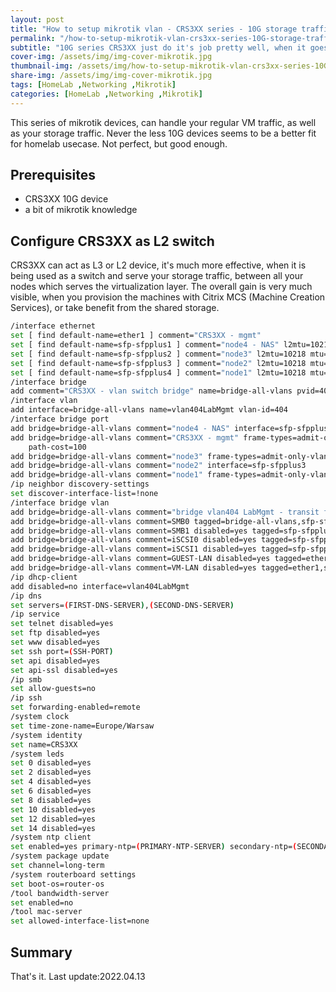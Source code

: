 ```yaml
---
layout: post
title: "How to setup mikrotik vlan - CRS3XX series - 10G storage traffic"
permalink: "/how-to-setup-mikrotik-vlan-crs3xx-series-10G-storage-traffic/"
subtitle: "10G series CRS3XX just do it's job pretty well, when it goes for switching, also for storage traffic"
cover-img: /assets/img/img-cover-mikrotik.jpg
thumbnail-img: /assets/img/how-to-setup-mikrotik-vlan-crs3xx-series-10G-storage-traffic/img-thumb.jpg
share-img: /assets/img/img-cover-mikrotik.jpg
tags: [HomeLab ,Networking ,Mikrotik]
categories: [HomeLab ,Networking ,Mikrotik]
---
```

This series of mikrotik devices, can handle your regular VM traffic, as well as your storage traffic. Never the less 10G devices seems to be a better fit for homelab usecase. Not perfect, but good enough.

## Prerequisites
+ CRS3XX 10G device
+ a bit of mikrotik knowledge

## Configure CRS3XX as L2 switch
CRS3XX can act as L3 or L2 device, it's much more effective, when it is being used as a switch and serve your storage traffic, between all your nodes which serves the virtualization layer. The overall gain is very much visible, when you provision the machines with Citrix MCS (Machine Creation Services), or take benefit from the shared storage.
```bash
/interface ethernet
set [ find default-name=ether1 ] comment="CRS3XX - mgmt"
set [ find default-name=sfp-sfpplus1 ] comment="node4 - NAS" l2mtu=10218 mtu=9000
set [ find default-name=sfp-sfpplus2 ] comment="node3" l2mtu=10218 mtu=9000
set [ find default-name=sfp-sfpplus3 ] comment="node2" l2mtu=10218 mtu=9000
set [ find default-name=sfp-sfpplus4 ] comment="node1" l2mtu=10218 mtu=9000
/interface bridge
add comment="CRS3XX - vlan switch bridge" name=bridge-all-vlans pvid=404 vlan-filtering=yes
/interface vlan
add interface=bridge-all-vlans name=vlan404LabMgmt vlan-id=404
/interface bridge port
add bridge=bridge-all-vlans comment="node4 - NAS" interface=sfp-sfpplus1
add bridge=bridge-all-vlans comment="CRS3XX - mgmt" frame-types=admit-only-vlan-tagged ingress-filtering=yes interface=ether1 internal-path-cost=100 \
    path-cost=100
add bridge=bridge-all-vlans comment="node3" frame-types=admit-only-vlan-tagged interface=sfp-sfpplus2
add bridge=bridge-all-vlans comment="node2" interface=sfp-sfpplus3
add bridge=bridge-all-vlans comment="node1" frame-types=admit-only-vlan-tagged interface=sfp-sfpplus4
/ip neighbor discovery-settings
set discover-interface-list=!none
/interface bridge vlan
add bridge=bridge-all-vlans comment="bridge vlan404 LabMgmt - transit for MGMT IPAddress of the switch" tagged=bridge-all-vlans,ether1 vlan-ids=404
add bridge=bridge-all-vlans comment=SMB0 tagged=bridge-all-vlans,sfp-sfpplus2,sfp-sfpplus4 untagged=sfp-sfpplus1,sfp-sfpplus3 vlan-ids=8
add bridge=bridge-all-vlans comment=SMB1 disabled=yes tagged=sfp-sfpplus1,sfp-sfpplus2,sfp-sfpplus3,sfp-sfpplus4 vlan-ids=9
add bridge=bridge-all-vlans comment=iSCSI0 disabled=yes tagged=sfp-sfpplus1,sfp-sfpplus2,sfp-sfpplus3,sfp-sfpplus4 vlan-ids=10
add bridge=bridge-all-vlans comment=iSCSI1 disabled=yes tagged=sfp-sfpplus1,sfp-sfpplus2,sfp-sfpplus3,sfp-sfpplus4 vlan-ids=11
add bridge=bridge-all-vlans comment=GUEST-LAN disabled=yes tagged=ether1,sfp-sfpplus1,sfp-sfpplus2,sfp-sfpplus3,sfp-sfpplus4 vlan-ids=13
add bridge=bridge-all-vlans comment=VM-LAN disabled=yes tagged=ether1,sfp-sfpplus1,sfp-sfpplus2,sfp-sfpplus3,sfp-sfpplus4 vlan-ids=15
/ip dhcp-client
add disabled=no interface=vlan404LabMgmt
/ip dns
set servers=(FIRST-DNS-SERVER),(SECOND-DNS-SERVER)
/ip service
set telnet disabled=yes
set ftp disabled=yes
set www disabled=yes
set ssh port=(SSH-PORT)
set api disabled=yes
set api-ssl disabled=yes
/ip smb
set allow-guests=no
/ip ssh
set forwarding-enabled=remote
/system clock
set time-zone-name=Europe/Warsaw
/system identity
set name=CRS3XX
/system leds
set 0 disabled=yes
set 2 disabled=yes
set 4 disabled=yes
set 6 disabled=yes
set 8 disabled=yes
set 10 disabled=yes
set 12 disabled=yes
set 14 disabled=yes
/system ntp client
set enabled=yes primary-ntp=(PRIMARY-NTP-SERVER) secondary-ntp=(SECONDARY-NTP-SERVER) server-dns-names=0.pl.pool.ntp.org,1.pl.pool.ntp.org
/system package update
set channel=long-term
/system routerboard settings
set boot-os=router-os
/tool bandwidth-server
set enabled=no
/tool mac-server
set allowed-interface-list=none
```

## Summary
That's it.
Last update:2022.04.13